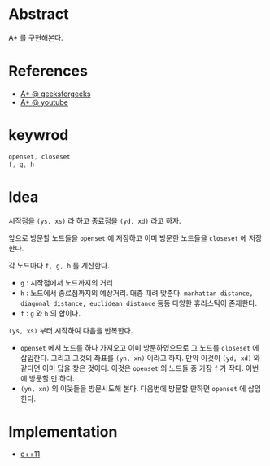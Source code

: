 # Abstract

A* 를 구현해본다.

# References

* [A* @ geeksforgeeks](https://www.geeksforgeeks.org/a-search-algorithm/)
* [A* @ youtube](https://www.youtube.com/watch?v=vP5TkF0xJgI)

# keywrod

```cpp
openset, closeset
f, g, h
```

# Idea

시작점을 `(ys, xs)` 라 하고 종료점을 `(yd, xd)` 라고 하자.

앞으로 방문할 노드들을 `openset` 에 저장하고
이미 방문한 노드들을 `closeset` 에 저장한다.

각 노드마다 `f, g, h` 를 계산한다.

* `g` : 시작점에서 노드까지의 거리
* `h` : 노드에서 종료점까지의 예상거리. 대충 때려 맞춘다. `manhattan
  distance, diagonal distance, euclidean distance` 등등 다양한
  휴리스틱이 존재한다.
* `f` : `g` 와 `h` 의 합이다.

`(ys, xs)` 부터 시작하여 다음을 반복한다.

* `openset` 에서 노드를 하나 가져오고 이미 방문하였으므로 그 노드를
  `closeset` 에 삽입한다.  그리고 그것의 좌표를 `(yn, xn)` 이라고
  하자. 만약 이것이 `(yd, xd)` 와 같다면 이미 답을 찾은 것이다. 이것은
  `openset` 의 노드들 중 가장 `f` 가 작다. 이번에 방문할 만 하다.
* `(yn, xn)` 의 이웃들을 방문시도해 본다. 다음번에 방문할 만하면
  `openset` 에 삽입한다.

# Implementation

* [c++11](a.cpp)